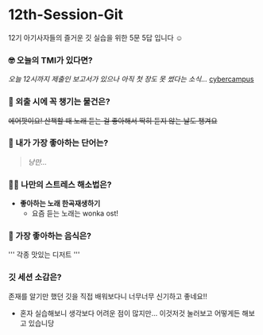 # 12th-Session-Git

12기 아기사자들의 즐거운 깃 실습을 위한 5문 5답 입니다 ☺️

### 🤓 오늘의 TMI가 있다면?

_오늘 12시까지 제출인 보고서가 있으나 아직 첫 장도 못 썼다는 소식..._ [cybercampus](https://cyber.ewha.ac.kr/)

### 🎒 외출 시에 꼭 챙기는 물건은?

~~에어팟이요! 산책할 때 노래 듣는 걸 좋아해서 딱히 듣지 않는 날도 챙겨요~~

### 🤙 내가 가장 좋아하는 단어는?

> _낭만..._

### 🧘‍♀️ 나만의 스트레스 해소법은?

- **좋아하는 노래 한곡재생하기**
  - 요즘 듣는 노래는 wonka ost!

### 🍧 가장 좋아하는 음식은?

'''
각종 맛있는 디저트
'''

### 깃 세션 소감은?

존재를 알기만 했던 깃을 직접 배워보다니 너무너무 신기하고 좋네요!!

- 혼자 실습해보니 생각보다 어려운 점이 많지만... 이것저것 눌러보고 어떻게든 해보고 있습니당
